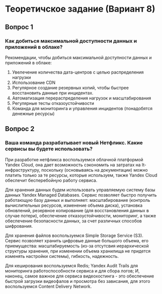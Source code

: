 # Теоретичское задание (Вариант 8)
## Вопрос 1
### Как добиться максимальной доступности данных и приложений в облаке?
Рекомендации, чтобы добиться максимальной доступности данных и приложений в облаке:
1. Увелечение количества дата-центров с целью распределения нагрузки
2. Использование CDN
3. Регулярное создание резервных копий, чтобы быстрее восстановить данные при инцидентах.
4. Автоматизация перераспределения нагрузок и масштабирования
5. Регулярные тесты отказоустойчивости
6. Команда для мониторинга и управления инцидентов (понадобятся денежные ресурсы)

## Вопрос 2
### Ваша команда разрабатывает новый Нетфликс. Какие сервисы вы будете использовать?
При разработке нетфликса воспользуемся облачной платформой Yandex Cloud, она дает возможность сэкономить на затратах на It-инфраструктуру, поскольку (основываясь на документации) можно платить только за те ресурсы, которые используем, также Yandex Cloud обеспечит бесперебойную работу сервиса.  

Для хранения данных будем использовать управляемую систему базы данных Yandex Managed Databases. Сервис позволяет быстро получить работающую базу данных и выполняет: масштабирование (контроль вычислительных ресурсов, изменение объема диска), установка обновлений, резервное копирование (для восстановления данных в случае потери), обеспечение отказоустойчивости, мониторинг, а также обеспечение безопасности данных, за счет различных способов шифрования.

Для хранения файлов воспользуемся Simple Storage Service (S3). Сервис позволяет хранить цифровые данные большого объема, его приемущества: масштабируемость (из-за отсутсвия иерархической структуры хранения, при изменении объема хранилища не придется изменять настройки системы), гибкость, надежность.

Для кеширования воспользуемся Redis; Yandex Audit Trails для мониторинга работоспособности сервиса и для сбора логов; И, наконец, самое важное для сервиса видеохостинга - это обеспечение быстрой загрузки видеофалов и просмотра без зависания, для этого воспользуемся Content Delivery Network.
